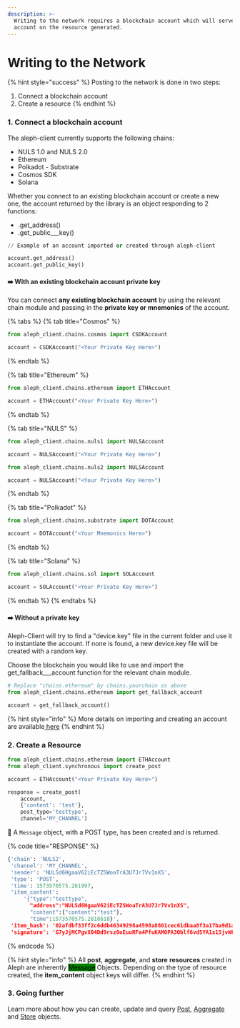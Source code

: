 ```yaml
---
description: >-
  Writing to the network requires a blockchain account which will serve as the
  account on the resource generated.
---
```


# Writing to the Network

{% hint style="success" %}
Posting to the network is done in two steps:

1. Connect a blockchain account
2. Create a resource
{% endhint %}

### 1. Connect a blockchain account

The aleph-client currently supports the following chains:

* NULS 1.0 and NULS 2.0
* Ethereum
* Polkadot - Substrate
* Cosmos SDK
* Solana

Whether you connect to an existing blockchain account or create a new one, the account returned by the library is an object responding to 2 functions:

* .get\_address()
* .get\_public_\__key()

```python
// Example of an account imported or created through aleph-client

account.get_address()
account.get_public_key()
```

#### ➡️  With an existing blockchain account private key

You can connect **any existing blockchain account** by using the relevant chain module and passing in the **private key or mnemonics** of the account.

{% tabs %}
{% tab title="Cosmos" %}
```python
from aleph_client.chains.cosmos import CSDKAccount

account = CSDKAccount("<Your Private Key Here>")
```
{% endtab %}

{% tab title="Ethereum" %}
```python
from aleph_client.chains.ethereum import ETHAccount

account = ETHAccount("<Your Private Key Here>")
```
{% endtab %}

{% tab title="NULS" %}
```python
from aleph_client.chains.nuls1 import NULSAccount

account = NULSAccount("<Your Private Key Here>")
```



```python
from aleph_client.chains.nuls2 import NULSAccount

account = NULSAccount("<Your Private Key Here>")
```
{% endtab %}

{% tab title="Polkadot" %}
```python
from aleph_client.chains.substrate import DOTAccount

account = DOTAccount("<Your Mnemonics Here>")
```
{% endtab %}

{% tab title="Solana" %}
```python
from aleph_client.chains.sol import SOLAccount

account = SOLAccount("<Your Private Key Here>")
```
{% endtab %}
{% endtabs %}

#### ➡️  Without a private key

Aleph-Client will try to find a "device.key" file in the current folder and use it to instantiate the account. If none is found, a new device.key file will be created with a random key.

Choose the blockchain you would like to use and import the get\_fallback_\__account function for the relevant chain module.

```python
# Replace "chains.ethereum" by chains.yourchain as above 
from aleph_client.chains.ethereum import get_fallback_account

account = get_fallback_account()
```

{% hint style="info" %}
More details on importing and creating an account are available[ here](../../api-resources-reference/accounts/)
{% endhint %}

### 2. Create a Resource

```python
from aleph_client.chains.ethereum import ETHAccount
from aleph_client.synchronous import create_post

account = ETHAccount("<Your Private Key Here>")

response = create_post(
    account, 
    {'content': 'test'}, 
    post_type='testtype', 
    channel='MY_CHANNEL')

```

🎉 A `Message` object, with a POST type, has been created and is returned.

{% code title="RESPONSE" %}
```python
{'chain': 'NULS2',
 'channel': 'MY_CHANNEL',
 'sender': 'NULSd6HgaaV62iEcTZSWoaTrA3U7Jr7Vv1nXS',
 'type': 'POST',
 'time': 1573570575.281997,
 'item_content': 
     '{"type":"testtype",
       "address":"NULSd6HgaaV62iEcTZSWoaTrA3U7Jr7Vv1nXS",
       "content":{"content":"test"},
       "time":1573570575.2818618}',
 'item_hash': '02afdbf33ff2c6ddb46349298a4598a8801cec61dbaa8f3a17ba9d1ad6dd8cb1',
 'signature': 'G7yJjMCPgvX04Dd9rsz0oEuuRFa4PfuKAMOPA3Oblf6vd5YA1x15jvWLL2WycnnzYLEl0usjTiVxBl530ZOmYgw='}
```
{% endcode %}

{% hint style="info" %}
All **post**, **aggregate**, and **store** **resources** created in Aleph are inherently <mark style="background-color:green;">Message</mark> Objects. Depending on the type of resource created, the **item\_content** object keys will differ.
{% endhint %}

### 3. Going further

Learn more about how you can create, update and query [Post](../../api-resources-reference/posts/), [Aggregate](../../api-resources-reference/aggregates/) and [Store](../../api-resources-reference/store/) objects.&#x20;
